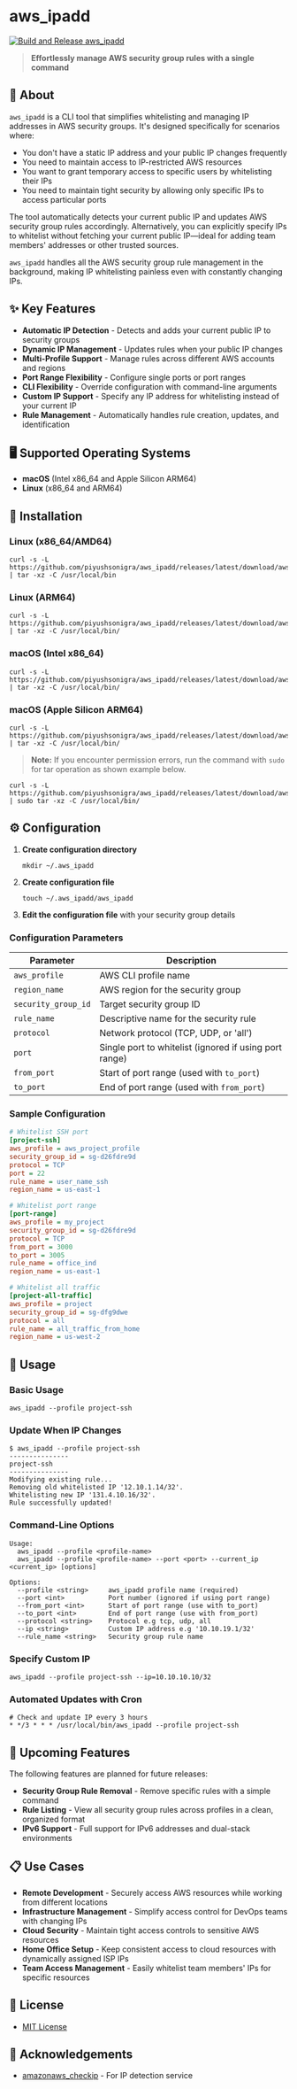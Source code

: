# aws_ipadd

[![Build and Release aws_ipadd](https://github.com/piyushsonigra/aws_ipadd/actions/workflows/main.yml/badge.svg)](https://github.com/piyushsonigra/aws_ipadd/actions/workflows/main.yml)

> **Effortlessly manage AWS security group rules with a single command**

## 📖 About

`aws_ipadd` is a CLI tool that simplifies whitelisting and managing IP addresses in AWS security groups. It's designed specifically for scenarios where:

- You don't have a static IP address and your public IP changes frequently
- You need to maintain access to IP-restricted AWS resources
- You want to grant temporary access to specific users by whitelisting their IPs
- You need to maintain tight security by allowing only specific IPs to access particular ports

The tool automatically detects your current public IP and updates AWS security group rules accordingly. Alternatively, you can explicitly specify IPs to whitelist without fetching your current public IP—ideal for adding team members' addresses or other trusted sources.

`aws_ipadd` handles all the AWS security group rule management in the background, making IP whitelisting painless even with constantly changing IPs.

## ✨ Key Features

- **Automatic IP Detection** - Detects and adds your current public IP to security groups
- **Dynamic IP Management** - Updates rules when your public IP changes
- **Multi-Profile Support** - Manage rules across different AWS accounts and regions
- **Port Range Flexibility** - Configure single ports or port ranges
- **CLI Flexibility** - Override configuration with command-line arguments
- **Custom IP Support** - Specify any IP address for whitelisting instead of your current IP
- **Rule Management** - Automatically handles rule creation, updates, and identification

## 🖥️ Supported Operating Systems

- **macOS** (Intel x86_64 and Apple Silicon ARM64)
- **Linux** (x86_64 and ARM64)

## 🚀 Installation

### Linux (x86_64/AMD64)

```console
curl -s -L https://github.com/piyushsonigra/aws_ipadd/releases/latest/download/aws_ipadd_darwin_amd64.tar.gz | tar -xz -C /usr/local/bin
```

### Linux (ARM64)

```console
curl -s -L https://github.com/piyushsonigra/aws_ipadd/releases/latest/download/aws_ipadd_linux_arm64.tar.gz | tar -xz -C /usr/local/bin/
```

### macOS (Intel x86_64)

```console
curl -s -L https://github.com/piyushsonigra/aws_ipadd/releases/latest/download/aws_ipadd_darwin_amd64.tar.gz | tar -xz -C /usr/local/bin/
```

### macOS (Apple Silicon ARM64)

```console
curl -s -L https://github.com/piyushsonigra/aws_ipadd/releases/latest/download/aws_ipadd_darwin_arm64.tar.gz | tar -xz -C /usr/local/bin/
```

> **Note:** If you encounter permission errors, run the command with `sudo` for tar operation as shown example below.

```console
curl -s -L https://github.com/piyushsonigra/aws_ipadd/releases/latest/download/aws_ipadd_darwin_arm64.tar.gz | sudo tar -xz -C /usr/local/bin/
```

## ⚙️ Configuration

1. **Create configuration directory**

   ```console
   mkdir ~/.aws_ipadd
   ```

2. **Create configuration file**

   ```console
   touch ~/.aws_ipadd/aws_ipadd
   ```

3. **Edit the configuration file** with your security group details

### Configuration Parameters

| Parameter | Description |
|-----------|-------------|
| `aws_profile` | AWS CLI profile name |
| `region_name` | AWS region for the security group |
| `security_group_id` | Target security group ID |
| `rule_name` | Descriptive name for the security rule |
| `protocol` | Network protocol (TCP, UDP, or 'all') |
| `port` | Single port to whitelist (ignored if using port range) |
| `from_port` | Start of port range (used with `to_port`) |
| `to_port` | End of port range (used with `from_port`) |

### Sample Configuration

```ini
# Whitelist SSH port
[project-ssh]
aws_profile = aws_project_profile
security_group_id = sg-d26fdre9d
protocol = TCP
port = 22
rule_name = user_name_ssh
region_name = us-east-1

# Whitelist port range
[port-range]
aws_profile = my_project
security_group_id = sg-d26fdre9d
protocol = TCP
from_port = 3000
to_port = 3005
rule_name = office_ind
region_name = us-east-1

# Whitelist all traffic
[project-all-traffic]
aws_profile = project
security_group_id = sg-dfg9dwe
protocol = all
rule_name = all_traffic_from_home
region_name = us-west-2
```

## 🔧 Usage

### Basic Usage

```console
aws_ipadd --profile project-ssh
```

### Update When IP Changes

```console
$ aws_ipadd --profile project-ssh
---------------
project-ssh
---------------
Modifying existing rule...
Removing old whitelisted IP '12.10.1.14/32'.
Whitelisting new IP '131.4.10.16/32'.
Rule successfully updated!
```

### Command-Line Options

```console
Usage:
  aws_ipadd --profile <profile-name>
  aws_ipadd --profile <profile-name> --port <port> --current_ip <current_ip> [options]

Options:
  --profile <string>     aws_ipadd profile name (required)
  --port <int>           Port number (ignored if using port range)
  --from_port <int>      Start of port range (use with to_port)
  --to_port <int>        End of port range (use with from_port)
  --protocol <string>    Protocol e.g tcp, udp, all
  --ip <string>          Custom IP address e.g '10.10.19.1/32'
  --rule_name <string>   Security group rule name
```

### Specify Custom IP

```console
aws_ipadd --profile project-ssh --ip=10.10.10.10/32
```

### Automated Updates with Cron

```console
# Check and update IP every 3 hours
* */3 * * * /usr/local/bin/aws_ipadd --profile project-ssh
```

## 🚀 Upcoming Features

The following features are planned for future releases:

- **Security Group Rule Removal** - Remove specific rules with a simple command
- **Rule Listing** - View all security group rules across profiles in a clean, organized format
- **IPv6 Support** - Full support for IPv6 addresses and dual-stack environments

## 📋 Use Cases

- **Remote Development** - Securely access AWS resources while working from different locations
- **Infrastructure Management** - Simplify access control for DevOps teams with changing IPs
- **Cloud Security** - Maintain tight access controls to sensitive AWS resources
- **Home Office Setup** - Keep consistent access to cloud resources with dynamically assigned ISP IPs
- **Team Access Management** - Easily whitelist team members' IPs for specific resources

## 📜 License

- [MIT License](https://github.com/piyushsonigra/aws_ipadd/blob/master/LICENSE)

## 🙏 Acknowledgements

- [amazonaws_checkip](https://checkip.amazonaws.com) - For IP detection service

